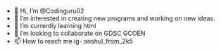 - 👋 Hi, I’m @Codinguru02
- 👀 I’m interested in creating new programs and working on new ideas. 
- 🌱 I’m currently learning html
- 💞️ I’m looking to collaborate on GDSC GCOEN
- 📫 How to reach me ig- anshul_from_2k5
  

<!---
Codinguru02/Codinguru02 is a ✨ special ✨ repository because its `README.md` (this file) appears on your GitHub profile.
You can click the Preview link to take a look at your changes.
--->

